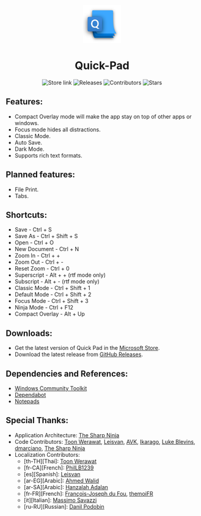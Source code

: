 <p align="center">
  <img alt="Quick Pad Logo" src="../src/QuickPad.UI/QuickPad.UI/Assets/QuickPadIcon.png" width="100px" />
  <h1 align="center">Quick-Pad</h1>
</p>

<p align="center">
  <a style="text-decoration:none" href="https://www.microsoft.com/store/apps/9PDLWQHTLSV3">
    <img src="https://img.shields.io/badge/Microsoft%20Store-Download-orange.svg?style=flat-square" alt="Store link" />
  </a>
  <a style="text-decoration:none" href="https://github.com/UWPCommunity/Quick-Pad/releases">
    <img src="https://img.shields.io/github/release/UWPCommunity/Quick-Pad.svg?style=flat-square" alt="Releases" />
  </a>
  <a style="text-decoration:none" href="https://github.com/UWPCommunity/Quick-Pad/graphs/contributors">
    <img src="https://img.shields.io/github/contributors/UWPCommunity/Quick-Pad?style=flat-square" alt="Contributors" />
  </a>
  <a style="text-decoration:none" href="https://github.com/UWPCommunity/Quick-Pad/stargazers">
    <img src="https://img.shields.io/github/stars/UWPCommunity/Quick-Pad.svg?style=flat-square" alt="Stars" />
  </a>
</p>

## Features:
* Compact Overlay mode will make the app stay on top of other apps or windows.
* Focus mode hides all distractions.
* Classic Mode.
* Auto Save.
* Dark Mode.
* Supports rich text formats.

## Planned features:
* File Print.
* Tabs.

## Shortcuts:
* Save - Ctrl + S
* Save As - Ctrl + Shift + S
* Open - Ctrl + O
* New Document - Ctrl + N
* Zoom In - Ctrl + +
* Zoom Out - Ctrl + -
* Reset Zoom - Ctrl + 0
* Superscript - Alt + + (rtf mode only)
* Subscript - Alt + - (rtf mode only)
* Classic Mode - Ctrl + Shift + 1
* Default Mode - Ctrl + Shift + 2
* Focus Mode - Ctrl + Shift + 3
* Ninja Mode - Ctrl + F12
* Compact Overlay - Alt + Up

## Downloads:
* Get the latest version of Quick Pad in the [Microsoft Store](https://www.microsoft.com/store/productId/9PDLWQHTLSV3).
* Download the latest release from [GitHub Releases](https://github.com/UWPCommunity/Quick-Pad/releases).

## Dependencies and References:
* [Windows Community Toolkit](https://github.com/windows-toolkit/WindowsCommunityToolkit)
* [Dependabot](https://dependabot.com/)
* [Notepads](https://github.com/JasonStein/Notepads)

## Special Thanks:

* Application Architecture: [The Sharp Ninja](https://github.com/sharpninja)
* Code Contributors: [Toon Werawat](https://github.com/ray199), 
[Leisvan](https://github.com/Leisvan), 
[AVK](https://github.com/avknaidu), 
[Ikarago](https://github.com/ikarago), 
[Luke Blevins](https://github.com/duke7553), 
[dmarciano](https://github.com/dmarciano), 
[The Sharp Ninja](https://github.com/sharpninja)
* Localization Contributors: 
    * [th-TH][Thai]: [Toon Werawat](https://github.com/ray1997)
    * [fr-CA][French]: [PhilLB1239](https://github.com/PhilLB1239)
    * [es][Spanish]: [Leisvan](https://github.com/Leisvan)
    * [ar-EG][Arabic]: [Ahmed Walid](https://github.com/ahmed605)
    * [ar-SA][Arabic]: [Hanzalah Adalan](https://github.com/Hanzalah-Adalan)
    * [fr-FR][French]: [François-Joseph du Fou](https://github.com/FJduFou), [themoiFR](https://github.com/themoiFR)
    * [it][Italian]: [Massimo Savazzi](https://github.com/msavazzi)
    * [ru-RU][Russian]: [Danil Podobin](https://github.com/Danil-Podobin)

